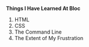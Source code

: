 **Things I Have Learned At Bloc**
1. HTML
2. CSS
3. The Command Line 
4. The Extent of My Frustration